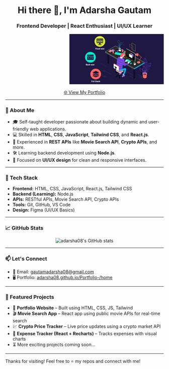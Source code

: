 <h1 align="center">Hi there 👋, I'm Adarsha Gautam</h1>
<h3 align="center">Frontend Developer | React Enthusiast | UI/UX Learner</h3>

<div align="right">
  <img src="https://raw.githubusercontent.com/R041T/R041T/main/fullstack.gif" alt="Fullstack Developer GIF" width="300" />
</div>

<p align="center">
  <a href="https://adarsha08.github.io/Portfolio-/home" target="_blank">
    🌐 View My Portfolio
  </a>
</p>

---

### 🚀 About Me

- 🎓 Self-taught developer passionate about building dynamic and user-friendly web applications.
- 💻 Skilled in **HTML**, **CSS**, **JavaScript**, **Tailwind CSS**, and **React.js**.
- 🔌 Experienced in **REST APIs** like **Movie Search API**, **Crypto APIs**, and more.
- 🛠️ Learning backend development using **Node.js**.
- 🎨 Focused on **UI/UX design** for clean and responsive interfaces.

---

### 🧰 Tech Stack

- **Frontend:** HTML, CSS, JavaScript, React.js, Tailwind CSS  
- **Backend (Learning):** Node.js  
- **APIs:** RESTful APIs, Movie Search API, Crypto APIs  
- **Tools:** Git, GitHub, VS Code  
- **Design:** Figma (UI/UX Basics)

---

### 📈 GitHub Stats

<p align="center">
  <img src="https://github-readme-stats.vercel.app/api?username=adarsha08&show_icons=true&theme=tokyonight" alt="adarsha08's GitHub stats" />
</p>

---

### 📫 Let's Connect

- 📧 Email: gautamadarsha08@gmail.com  
- 🖥️ Portfolio: [adarsha08.github.io/Portfolio-/home](https://adarsha08.github.io/Portfolio-/home)

---

### 🌟 Featured Projects

- 🔹 **Portfolio Website** – Built using HTML, CSS, JS, Tailwind  
- 🎬 **Movie Search App** – React app using public movie APIs for real-time search  
- 💹 **Crypto Price Tracker** – Live price updates using a crypto market API  
- 💸 **Expense Tracker (React + Recharts)** – Tracks expenses with visual charts  
- ⏳ More exciting projects coming soon...

---

Thanks for visiting! Feel free to ⭐️ my repos and connect with me!
